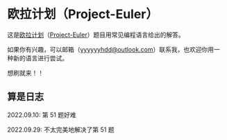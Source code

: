 # 欧拉计划（Project-Euler）
这是[欧拉计划](https://pe-cn.github.io/problems/)（[Project-Euler](https://projecteuler.net/)）题目用常见编程语言给出的解答。

如果你有兴趣，可以邮箱（yyyyyyhdd@outlook.com）联系我，也欢迎你用一种新的语言进行尝试。

想刷就来！！

## 算是日志
2022.09.10: 第 51 题好难

2022.09.29: 不太完美地解决了第 51 题
